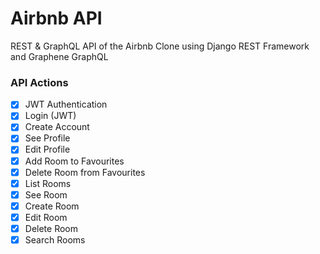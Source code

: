# Airbnb API

REST & GraphQL API of the Airbnb Clone using Django REST Framework and Graphene GraphQL

### API Actions

-   [x] JWT Authentication
-   [x] Login (JWT)
-   [x] Create Account
-   [x] See Profile
-   [x] Edit Profile
-   [x] Add Room to Favourites
-   [x] Delete Room from Favourites
-   [x] List Rooms
-   [x] See Room
-   [x] Create Room
-   [x] Edit Room
-   [x] Delete Room
-   [x] Search Rooms
